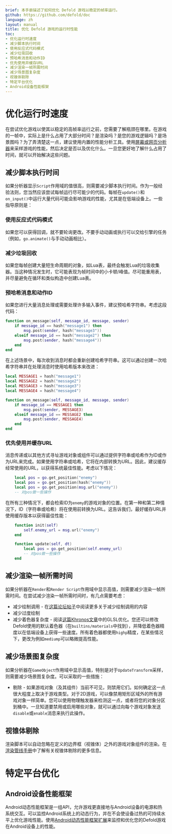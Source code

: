 ```yaml
---
brief: 本手册描述了如何优化 Defold 游戏以稳定的帧率运行。
github: https://github.com/defold/doc
language: zh
layout: manual
title: 优化 Defold 游戏的运行时性能
toc:
- 优化运行时速度
- 减少脚本执行时间
- 使用反应式代码模式
- 减少垃圾回收
- 预哈希消息和动作ID
- 优先使用并缓存URL
- 减少渲染一帧所需时间
- 减少场景图复杂度
- 视锥体剔除
- 特定平台优化
- Android设备性能框架
---
```


# 优化运行时速度
在尝试优化游戏以使其以稳定的高帧率运行之前，您需要了解瓶颈在哪里。在游戏的一帧中，实际上是什么占用了大部分时间？是渲染吗？是您的游戏逻辑吗？是场景图吗？为了弄清楚这一点，建议使用内置的性能分析工具。使用[屏幕或网页分析器](/zh/manuals/profiling/)来采样游戏的性能，然后决定是否以及优化什么。一旦您更好地了解什么占用了时间，就可以开始解决这些问题。

## 减少脚本执行时间
如果分析器显示`Script`作用域的值很高，则需要减少脚本执行时间。作为一般经验法则，您当然应该尝试每帧运行尽可能少的代码。每帧在`update()`和`on_input()`中运行大量代码可能会影响游戏的性能，尤其是在低端设备上。一些指导原则是：

### 使用反应式代码模式
如果您可以获得回调，就不要轮询更改。不要手动动画或执行可以交给引擎的任务（例如，`go.animate()`与手动动画相比）。

### 减少垃圾回收
如果您每帧创建大量短生命周期的对象，如Lua表，最终会触发Lua的垃圾收集器。当这种情况发生时，它可能表现为帧时间中的小卡顿/峰值。尽可能重用表，并尽量避免在循环和类似构造中创建Lua表。

### 预哈希消息和动作ID
如果您进行大量消息处理或需要处理许多输入事件，建议预哈希字符串。考虑这段代码：

```lua
function on_message(self, message_id, message, sender)
    if message_id == hash("message1") then
        msg.post(sender, hash("message3"))
    elseif message_id == hash("message2") then
        msg.post(sender, hash("message4"))
    end
end
```

在上述场景中，每次收到消息时都会重新创建哈希字符串。这可以通过创建一次哈希字符串并在处理消息时使用哈希版本来改进：

```lua
local MESSAGE1 = hash("message1")
local MESSAGE2 = hash("message2")
local MESSAGE3 = hash("message3")
local MESSAGE4 = hash("message4")

function on_message(self, message_id, message, sender)
    if message_id == MESSAGE1 then
        msg.post(sender, MESSAGE3)
    elseif message_id == MESSAGE2 then
        msg.post(sender, MESSAGE4)
    end
end
```

### 优先使用并缓存URL
消息传递或以其他方式寻址游戏对象或组件可以通过提供字符串或哈希作为ID或作为URL来完成。如果使用字符串或哈希，它将在内部转换为URL。因此，建议缓存经常使用的URL，以获得系统最佳性能。考虑以下情况：

```lua
    local pos = go.get_position("enemy")
    local pos = go.get_position(hash("enemy"))
    local pos = go.get_position(msg.url("enemy"))
    -- 对pos做一些操作
```

在所有三种情况下，都会检索ID为`enemy`的游戏对象的位置。在第一种和第二种情况下，ID（字符串或哈希）将在使用前转换为URL。这告诉我们，最好缓存URL并使用缓存版本以获得最佳性能：

```lua
    function init(self)
        self.enemy_url = msg.url("enemy")
    end

    function update(self, dt)
        local pos = go.get_position(self.enemy_url)
        -- 对pos做一些操作
    end
```

## 减少渲染一帧所需时间
如果分析器在`Render`和`Render Script`作用域中显示高值，则需要减少渲染一帧所需时间。在尝试减少渲染一帧所需时间时，有几点需要考虑：

* 减少绘制调用 - 在[这篇论坛帖子](https://forum.defold.com/t/draw-calls-and-defold/4674)中阅读更多关于减少绘制调用的内容
* 减少过度绘制
* 减少着色器复杂度 - 阅读[这篇Khronos文章](https://www.khronos.org/opengl/wiki/GLSL_Optimizations)中的GLSL优化。您还可以修改Defold使用的默认着色器（在`builtins/materials`中找到），并降低着色器精度以在低端设备上获得一些速度。所有着色器都使用`highp`精度，在某些情况下，更改为例如`mediump`可以略微提高性能。

## 减少场景图复杂度
如果分析器在`GameObject`作用域中显示高值，特别是对于`UpdateTransform`采样，则需要减少场景图复杂度。可以采取的一些措施：

* 剔除 - 如果游戏对象（及其组件）当前不可见，则禁用它们。如何确定这一点很大程度上取决于游戏类型。对于2D游戏，可以像禁用矩形区域外的所有游戏对象一样简单。您可以使用物理触发器来检测这一点，或者将您的对象分区到桶中。一旦知道要禁用或启用哪些对象，就可以通过向每个游戏对象发送`disable`或`enable`消息来执行此操作。

## 视锥体剔除
渲染脚本可以自动忽略在定义的边界框（视锥体）之外的游戏对象组件的渲染。在[渲染管线手册](/zh/manuals/render/#frustum-culling)中了解有关视锥体剔除的更多信息。

# 特定平台优化

## Android设备性能框架
Android动态性能框架是一组API，允许游戏更直接地与Android设备的电源和热系统交互。可以监控Android系统上的动态行为，并在不会使设备过热的可持续水平上优化游戏性能。使用[Android动态性能框架扩展](https://defold.com/extension-adpf/)来监控和优化您的Defold游戏在Android设备上的性能。
